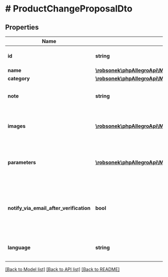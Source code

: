 # # ProductChangeProposalDto

## Properties

Name | Type | Description | Notes
------------ | ------------- | ------------- | -------------
**id** | **string** | Product change proposal id | [optional]
**name** | [**\robsonek\phpAllegroApi\Model\ProductNameProposal**](ProductNameProposal.md) |  | [optional]
**category** | [**\robsonek\phpAllegroApi\Model\ProductCategoryProposal**](ProductCategoryProposal.md) |  | [optional]
**note** | **string** | Note about product changes proposal. | [optional]
**images** | [**\robsonek\phpAllegroApi\Model\ProductImageProposal[]**](ProductImageProposal.md) | List of proposed image change statuses. | [optional]
**parameters** | [**\robsonek\phpAllegroApi\Model\ProductParameterProposal[]**](ProductParameterProposal.md) | List of proposed product parameter change statuses. | [optional]
**notify_via_email_after_verification** | **bool** | Receive an email notification after product changes proposal resolution. | [optional]
**language** | **string** | Language of provided suggestion data. | [optional]

[[Back to Model list]](../../README.md#models) [[Back to API list]](../../README.md#endpoints) [[Back to README]](../../README.md)
